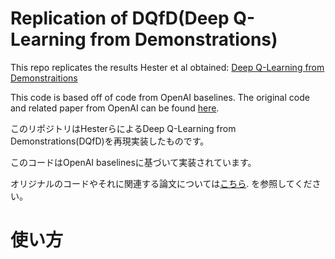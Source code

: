 # Replication of DQfD(Deep Q-Learning from Demonstrations)
This repo replicates the results Hester et al obtained:
[Deep Q-Learning from Demonstraitions](https://arxiv.org/abs/1704.03732 "Deep Q-Learning from Demonstraitions")

This code is based off of code from OpenAI baselines. The original code and related paper from OpenAI can be found [here](https://github.com/openai/baselines "here").

このリポジトリはHesterらによるDeep Q-Learning from Demonstrations(DQfD)を再現実装したものです。

このコードはOpenAI baselinesに基づいて実装されています。

オリジナルのコードやそれに関連する論文については[こちら](https://github.com/openai/baselines "こちら").
を参照してください。

# 使い方

